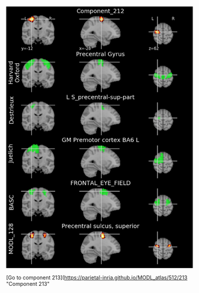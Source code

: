 


![212](preliminary/212.jpg "Component 212")

[Go to component 213](https://parietal-inria.github.io/MODL_atlas/512/213 "Component 213"